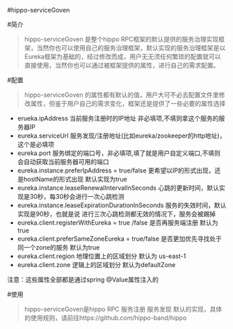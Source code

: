 #hippo-serviceGoven 

#简介
> hippo-serviceGoven 是整个hippo RPC框架的默认提供的服务治理实现框架，当然你也可以使用自己的服务治理框架，默认实现的服务治理框架是以Eureka框架为基础的，经过修改而成，用户无无须任何繁琐的配置就可以直接使用，当然你也可以通过被框架提供的属性，进行自己的需求配置。
  
#配置
> hippo-serviceGoven 的属性都有默认的值，用户大可不必去配置文件里修改属性，但鉴于用户自己的需求变化，框架还是提供了一些必要的属性选择

* erueka.ipAddress  当前服务注册时的IP地址 非必填项,不填则拿这个服务的服务器IP
* eureka.serviceUrl  服务发现/注册地址(比如eureka/zookeeper的http地址)，这个是必填项
* eureka.port  服务绑定的端口号，非必填项,填了就是用户自定义端口,不填则会自动获取当前服务器可用的端口
* eureka.instance.preferIpAddress = true/false 更希望以IP的形式出现，还是hostName的形式出现 默认实现为true
* eureka.instance.leaseRenewalIntervalInSeconds 心跳的更新时间，默认实现是30秒，每30秒会进行一次心跳检测
* eureka.instance.leaseExpirationDurationInSeconds 服务的失效时间，默认实现是90秒，也就是说 进行三次心跳检测都无效的情况下，服务会被踢掉
* eureka.client.registerWithEureka = true /false 是否再服务端注册 默认为true
* eureka.client.preferSameZoneEureka = true/false 是否更加优先寻找处于同一个zone的服务 默认为true
* eureka.client.region 地理位置上的区域划分 默认为 us-east-1
* eureka.client.zone  逻辑上的区域划分 默认为defaultZone
    
注意：这些属性全部都是通过spring @Value属性注入的
    
#使用
> hippo-serviceGoven是hippo RPC 服务注册 服务发现 默认的实现，具体的使用规则，请前往https://github.com/hippo-band/hippo
